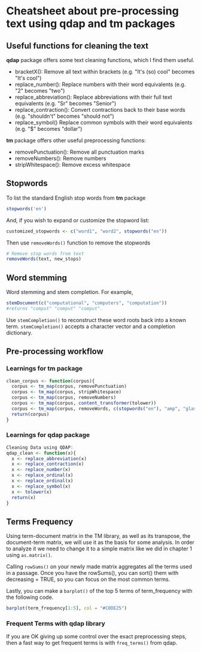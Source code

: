 # Cheatsheet about pre-processing text using qdap and tm packages

## Useful functions for cleaning the text

**qdap** package offers some text cleaning functions, which I find them useful.

- bracketX(): Remove all text within brackets (e.g. "It's (so) cool" becomes "It's cool")
- replace_number(): Replace numbers with their word equivalents (e.g. "2" becomes "two")
- replace_abbreviation(): Replace abbreviations with their full text equivalents (e.g. "Sr" becomes "Senior")
- replace_contraction(): Convert contractions back to their base words (e.g. "shouldn't" becomes "should not")
- replace_symbol() Replace common symbols with their word equivalents (e.g. "$" becomes "dollar")

**tm** package offers other useful preprocessing functions:

- removePunctuation(): Remove all punctuation marks
- removeNumbers(): Remove numbers
- stripWhitespace(): Remove excess whitespace


## Stopwords

To list the standard English stop words from **tm** package

```r
stopwords('en')
```

And, if you wish to expand or customize the stopword list:

```r
customized_stopwords <- c("word1", "word2", stopwords("en"))
```

Then use `removeWords()` function to remove the stopwords

```r
# Remove stop words from text
removeWords(text, new_stops)
```

## Word stemming

Word stemming and stem completion. For example,

```r
stemDocument(c("computational", "computers", "computation"))
#returns "comput" "comput" "comput".
```

Use `stemCompletion()` to reconstruct these word roots back into a known term. `stemCompletion()` accepts a character vector and a completion dictionary.

## Pre-processing workflow

### Learnings for tm package

```r
clean_corpus <- function(corpus){
  corpus <- tm_map(corpus, removePunctuation)
  corpus <- tm_map(corpus, stripWhitespace)
  corpus <- tm_map(corpus, removeNumbers)
  corpus <- tm_map(corpus, content_transformer(tolower))
  corpus <- tm_map(corpus, removeWords, c(stopwords("en"), "amp", "glass", "chardonnay", "coffee"))
  return(corpus)
}
```

### Learnings for qdap package

```r
Cleaning Data using QDAP:
qdap_clean <- function(x){
  x <- replace_abbreviation(x)
  x <- replace_contraction(x)
  x <- replace_number(x)
  x <- replace_ordinal(x)
  x <- replace_ordinal(x)
  x <- replace_symbol(x)
  x <- tolower(x)
  return(x)
}
```

## Terms Frequency

Using term-document matrix in the TM library, as well as its transpose, the document-term matrix, we will use it as the basis for some analysis. In order to analyze it we need to change it to a simple matrix like we did in chapter 1 using `as.matrix()`.

Calling `rowSums()` on your newly made matrix aggregates all the terms used in a passage. Once you have the rowSums(), you can sort() them with decreasing = TRUE, so you can focus on the most common terms.

Lastly, you can make a `barplot()` of the top 5 terms of term_frequency with the following code.

```r
barplot(term_frequency[1:5], col = "#C0DE25")
```

### Frequent Terms with qdap library

If you are OK giving up some control over the exact preprocessing steps, then a fast way to get frequent terms is with `freq_terms()` from qdap.
